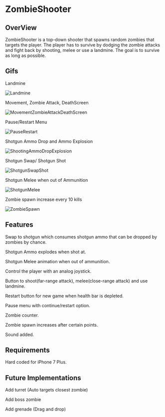 # ZombieShooter

## OverView
ZombieShooter is a top-down shooter that spawns random zombies that targets the player. The player has to survive by dodging the zombie attacks and fight back by shooting, melee or use a landmine. The goal is to survive as long as possible.
## Gifs

Landmine

![Landmine](https://user-images.githubusercontent.com/7001720/54206639-12fc4900-44af-11e9-8d32-de877a37b675.gif)

Movement, Zombie Attack, DeathScreen

![MovementZombieAttackDeathScreen](https://user-images.githubusercontent.com/7001720/54206674-260f1900-44af-11e9-8838-8d8a122581ce.gif)

Pause/Restart Menu

![PauseRestart](https://user-images.githubusercontent.com/7001720/54206715-3cb57000-44af-11e9-8e1a-e60806c5314a.gif)

Shotgun Ammo Drop and Ammo Explosion

![ShootingAmmoDropExplosion](https://user-images.githubusercontent.com/7001720/54206742-4ccd4f80-44af-11e9-9ef7-ba1cdeeecb69.gif)

Shotgun Swap/ Shotgun Shot

![ShotgunSwapShot](https://user-images.githubusercontent.com/7001720/54206788-6373a680-44af-11e9-959a-201630cbc972.gif)

Shotgun Melee when out of Ammunition

![ShotgunMelee](https://user-images.githubusercontent.com/7001720/54206833-78503a00-44af-11e9-9757-e42015ecff84.gif)

Zombie spawn increase every 10 kills

![ZombieSpawn](https://user-images.githubusercontent.com/7001720/54206869-89994680-44af-11e9-9bfc-19bd4751690a.gif)

## Features
 
 Swap to shotgun which consumes shotgun ammo that can be dropped by zombies by chance.
 
 Shotgun Ammo explodes when shot at.
 
 Shotgun Melee animation when out of ammunition.
 
 Control the player with an analog joystick.
 
 Button to shoot(far-range attack), melee(close-range attack) and use landmine.
 
 Restart button for new game when health bar is depleted.
 
 Pause menu with continue/restart option.
 
 Zombie counter.
 
 Zombie spawn increases after certain points.
 
 Sound added.
 
## Requirements
Hard coded for iPhone 7 Plus.

## Future Implementations
 
 Add turret (Auto targets closest zombie)
 
 Add boss zombie
 
 Add grenade (Drag and drop) 
